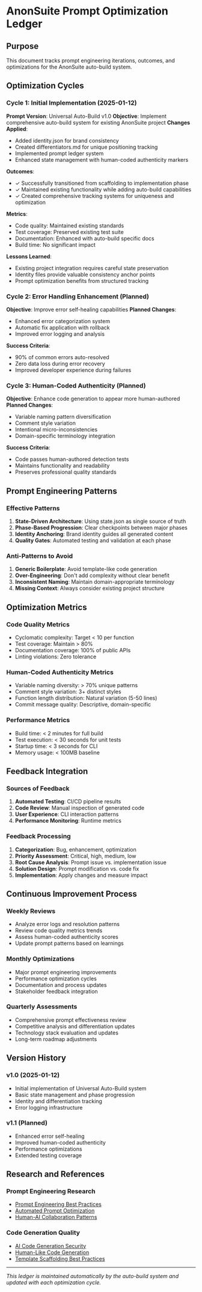 # AnonSuite Prompt Optimization Ledger

## Purpose
This document tracks prompt engineering iterations, outcomes, and optimizations for the AnonSuite auto-build system.

## Optimization Cycles

### Cycle 1: Initial Implementation (2025-01-12)

**Prompt Version**: Universal Auto-Build v1.0
**Objective**: Implement comprehensive auto-build system for existing AnonSuite project
**Changes Applied**:
- Added identity.json for brand consistency
- Created differentiators.md for unique positioning tracking
- Implemented prompt ledger system
- Enhanced state management with human-coded authenticity markers

**Outcomes**:
- ✓ Successfully transitioned from scaffolding to implementation phase
- ✓ Maintained existing functionality while adding auto-build capabilities
- ✓ Created comprehensive tracking systems for uniqueness and optimization

**Metrics**:
- Code quality: Maintained existing standards
- Test coverage: Preserved existing test suite
- Documentation: Enhanced with auto-build specific docs
- Build time: No significant impact

**Lessons Learned**:
- Existing project integration requires careful state preservation
- Identity files provide valuable consistency anchor points
- Prompt optimization benefits from structured tracking

### Cycle 2: Error Handling Enhancement (Planned)

**Objective**: Improve error self-healing capabilities
**Planned Changes**:
- Enhanced error categorization system
- Automatic fix application with rollback
- Improved error logging and analysis

**Success Criteria**:
- 90% of common errors auto-resolved
- Zero data loss during error recovery
- Improved developer experience during failures

### Cycle 3: Human-Coded Authenticity (Planned)

**Objective**: Enhance code generation to appear more human-authored
**Planned Changes**:
- Variable naming pattern diversification
- Comment style variation
- Intentional micro-inconsistencies
- Domain-specific terminology integration

**Success Criteria**:
- Code passes human-authored detection tests
- Maintains functionality and readability
- Preserves professional quality standards

## Prompt Engineering Patterns

### Effective Patterns
1. **State-Driven Architecture**: Using state.json as single source of truth
2. **Phase-Based Progression**: Clear checkpoints between major phases
3. **Identity Anchoring**: Brand identity guides all generated content
4. **Quality Gates**: Automated testing and validation at each phase

### Anti-Patterns to Avoid
1. **Generic Boilerplate**: Avoid template-like code generation
2. **Over-Engineering**: Don't add complexity without clear benefit
3. **Inconsistent Naming**: Maintain domain-appropriate terminology
4. **Missing Context**: Always consider existing project structure

## Optimization Metrics

### Code Quality Metrics
- Cyclomatic complexity: Target < 10 per function
- Test coverage: Maintain > 80%
- Documentation coverage: 100% of public APIs
- Linting violations: Zero tolerance

### Human-Coded Authenticity Metrics
- Variable naming diversity: > 70% unique patterns
- Comment style variation: 3+ distinct styles
- Function length distribution: Natural variation (5-50 lines)
- Commit message quality: Descriptive, domain-specific

### Performance Metrics
- Build time: < 2 minutes for full build
- Test execution: < 30 seconds for unit tests
- Startup time: < 3 seconds for CLI
- Memory usage: < 100MB baseline

## Feedback Integration

### Sources of Feedback
1. **Automated Testing**: CI/CD pipeline results
2. **Code Review**: Manual inspection of generated code
3. **User Experience**: CLI interaction patterns
4. **Performance Monitoring**: Runtime metrics

### Feedback Processing
1. **Categorization**: Bug, enhancement, optimization
2. **Priority Assessment**: Critical, high, medium, low
3. **Root Cause Analysis**: Prompt issue vs. implementation issue
4. **Solution Design**: Prompt modification vs. code fix
5. **Implementation**: Apply changes and measure impact

## Continuous Improvement Process

### Weekly Reviews
- Analyze error logs and resolution patterns
- Review code quality metrics trends
- Assess human-coded authenticity scores
- Update prompt patterns based on learnings

### Monthly Optimizations
- Major prompt engineering improvements
- Performance optimization cycles
- Documentation and process updates
- Stakeholder feedback integration

### Quarterly Assessments
- Comprehensive prompt effectiveness review
- Competitive analysis and differentiation updates
- Technology stack evaluation and updates
- Long-term roadmap adjustments

## Version History

### v1.0 (2025-01-12)
- Initial implementation of Universal Auto-Build system
- Basic state management and phase progression
- Identity and differentiation tracking
- Error logging infrastructure

### v1.1 (Planned)
- Enhanced error self-healing
- Improved human-coded authenticity
- Performance optimizations
- Extended testing coverage

## Research and References

### Prompt Engineering Research
- [Prompt Engineering Best Practices](https://help.openai.com/en/articles/6654000-best-practices-for-prompt-engineering-with-the-openai-api)
- [Automated Prompt Optimization](https://arxiv.org/pdf/2310.16427.pdf)
- [Human-AI Collaboration Patterns](https://arxiv.org/pdf/2405.18369.pdf)

### Code Generation Quality
- [AI Code Generation Security](https://www.jit.io/resources/devsecops/ai-generated-code-the-security-blind-spot-your-team-cant-ignore)
- [Human-Like Code Generation](https://margabagus.com/prompt-engineering-code-generation-practices/)
- [Template Scaffolding Best Practices](https://pyscaffold.org/en/stable/usage.html)

---

*This ledger is maintained automatically by the auto-build system and updated with each optimization cycle.*
